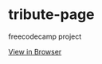 # tribute-page
freecodecamp project

[View in Browser](https://novibonjovi.github.io/tribute-page/)
